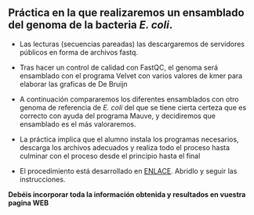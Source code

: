 ## Práctica en la que realizaremos un ensamblado del genoma de la bacteria *E. coli*.

- Las lecturas (secuencias pareadas) las descargaremos de servidores públicos en forma de archivos fastq.

- Tras hacer un control de calidad con FastQC, el genoma será ensamblado con el programa Velvet con varios valores de kmer para elaborar las graficas de De Bruijn

- A continuación compararemos los diferentes ensamblados con otro genoma de referencia de *E. coli* del que se tiene cierta certeza que es correcto con ayuda del programa Mauve, y decidiremos que ensamblado es el más valoraremos.

- La práctica implica que el alumno instala los programas necesarios, descarga los archivos adecuados y realiza todo el proceso hasta culminar con el proceso desde el principio hasta el final

- El procedimiento está desarrollado en [ENLACE](http://www.uco.es/users/bb1rofra/BiologiaSistemas/Tema6_Genomica/practicas/TutorialGenomicaBacteriana_archivos/Tutorial_Velvet_Ecoli.html). Abridlo y seguir las instrucciones. 

**Debéis incorporar toda la información obtenida y resultados en vuestra pagina WEB**
